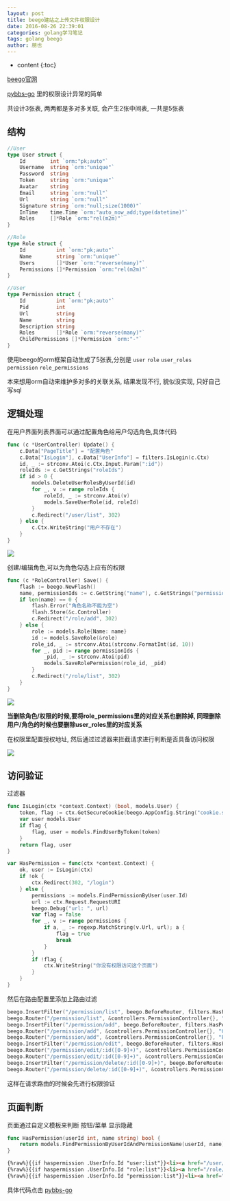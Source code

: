 ```yaml
---
layout: post
title: beego建站之上传文件权限设计
date: 2016-08-26 22:39:01
categories: golang学习笔记
tags: golang beego
author: 朋也
---
```


* content
{:toc}

[beego官网](http://beego.me)

[pybbs-go](https://github.com/atjiu/pybbs-go/) 里的权限设计异常的简单

共设计3张表, 两两都是多对多关联, 会产生2张中间表, 一共是5张表

## 结构




```go
//User
type User struct {
	Id        int `orm:"pk;auto"`
	Username  string `orm:"unique"`
	Password  string
	Token     string `orm:"unique"`
	Avatar    string
	Email     string `orm:"null"`
	Url       string `orm:"null"`
	Signature string `orm:"null;size(1000)"`
	InTime    time.Time `orm:"auto_now_add;type(datetime)"`
	Roles     []*Role `orm:"rel(m2m)"`
}
```
```go
//Role
type Role struct {
    Id          int `orm:"pk;auto"`
    Name        string `orm:"unique"`
    Users       []*User `orm:"reverse(many)"`
    Permissions []*Permission `orm:"rel(m2m)"`
}
```
```go
//User
type Permission struct {
    Id          int `orm:"pk;auto"`
    Pid         int
    Url         string
    Name        string
    Description string
    Roles       []*Role `orm:"reverse(many)"`
    ChildPermissions []*Permission `orm:"-"`
}
```

使用beego的orm框架自动生成了5张表,分别是 `user` `role` `user_roles` `permission` `role_permissions`

本来想用orm自动来维护多对多的关联关系, 结果发现不行, 貌似没实现, 只好自己写sql

## 逻辑处理

在用户界面列表界面可以通过配置角色给用户勾选角色,具体代码

```go
func (c *UserController) Update() {
    c.Data["PageTitle"] = "配置角色"
    c.Data["IsLogin"], c.Data["UserInfo"] = filters.IsLogin(c.Ctx)
    id, _ := strconv.Atoi(c.Ctx.Input.Param(":id"))
    roleIds := c.GetStrings("roleIds")
    if id > 0 {
        models.DeleteUserRolesByUserId(id)
        for _, v := range roleIds {
            roleId, _ := strconv.Atoi(v)
            models.SaveUserRole(id, roleId)
        }
        c.Redirect("/user/list", 302)
    } else {
        c.Ctx.WriteString("用户不存在")
    }
}
```

![](/assets/images/6915570/18008074/4e87322a-6bd9-11e6-9bd5-bab182846204.png)

创建/编辑角色,可以为角色勾选上应有的权限

```go
func (c *RoleController) Save() {
    flash := beego.NewFlash()
    name, permissionIds := c.GetString("name"), c.GetStrings("permissionIds")
    if len(name) == 0 {
        flash.Error("角色名称不能为空")
        flash.Store(&c.Controller)
        c.Redirect("/role/add", 302)
    } else {
        role := models.Role{Name: name}
        id := models.SaveRole(&role)
        role_id, _ := strconv.Atoi(strconv.FormatInt(id, 10))
        for _, pid := range permissionIds {
            _pid, _ := strconv.Atoi(pid)
            models.SaveRolePermission(role_id, _pid)
        }
        c.Redirect("/role/list", 302)
    }
}
```

![](/assets/images/6915570/18008073/4e86cae2-6bd9-11e6-9208-bdcb371424d8.png)

**当删除角色/权限的时候,要将role_permissions里的对应关系也删除掉, 同理删除用户/角色的时候也要删除user_roles里的对应关系**

在权限里配置授权地址, 然后通过过滤器来拦截请求进行判断是否具备访问权限

![](/assets/images/6915570/18008075/4e917046-6bd9-11e6-9c43-322c85751d67.png)

## 访问验证

过滤器

```go
func IsLogin(ctx *context.Context) (bool, models.User) {
    token, flag := ctx.GetSecureCookie(beego.AppConfig.String("cookie.secure"), beego.AppConfig.String("cookie.token"))
    var user models.User
    if flag {
        flag, user = models.FindUserByToken(token)
    }
    return flag, user
}

var HasPermission = func(ctx *context.Context) {
    ok, user := IsLogin(ctx)
    if !ok {
        ctx.Redirect(302, "/login")
    } else {
        permissions := models.FindPermissionByUser(user.Id)
        url := ctx.Request.RequestURI
        beego.Debug("url: ", url)
        var flag = false
        for _, v := range permissions {
            if a, _ := regexp.MatchString(v.Url, url); a {
                flag = true
                break
            }
        }
        if !flag {
            ctx.WriteString("你没有权限访问这个页面")
        }
    }
}
```

然后在路由配置里添加上路由过滤

```go
beego.InsertFilter("/permission/list", beego.BeforeRouter, filters.HasPermission)
beego.Router("/permission/list", &controllers.PermissionController{}, "GET:List")
beego.InsertFilter("/permission/add", beego.BeforeRouter, filters.HasPermission)
beego.Router("/permission/add", &controllers.PermissionController{}, "GET:Add")
beego.Router("/permission/add", &controllers.PermissionController{}, "Post:Save")
beego.InsertFilter("/permission/edit", beego.BeforeRouter, filters.HasPermission)
beego.Router("/permission/edit/:id([0-9]+)", &controllers.PermissionController{}, "GET:Edit")
beego.Router("/permission/edit/:id([0-9]+)", &controllers.PermissionController{}, "Post:Update")
beego.InsertFilter("/permission/delete/:id([0-9]+)", beego.BeforeRouter, filters.HasPermission)
beego.Router("/permission/delete/:id([0-9]+)", &controllers.PermissionController{}, "GET:Delete")
```

这样在请求路由的时候会先进行权限验证

## 页面判断

页面通过自定义模板来判断 按钮/菜单 显示隐藏

```go
func HasPermission(userId int, name string) bool {
    return models.FindPermissionByUserIdAndPermissionName(userId, name)
}
```

```html
{%raw%}{{if haspermission .UserInfo.Id "user:list"}}<li><a href="/user/list">用户管理</a></li>{{end}}{%endraw%}
{%raw%}{{if haspermission .UserInfo.Id "role:list"}}<li><a href="/role/list">角色管理</a></li>{{end}}{%endraw%}
{%raw%}{{if haspermission .UserInfo.Id "permission:list"}}<li><a href="/permission/list">权限管理</a></li>{{end}}{%endraw%}
```

具体代码点击 [pybbs-go](https://github.com/atjiu/pybbs-go/)